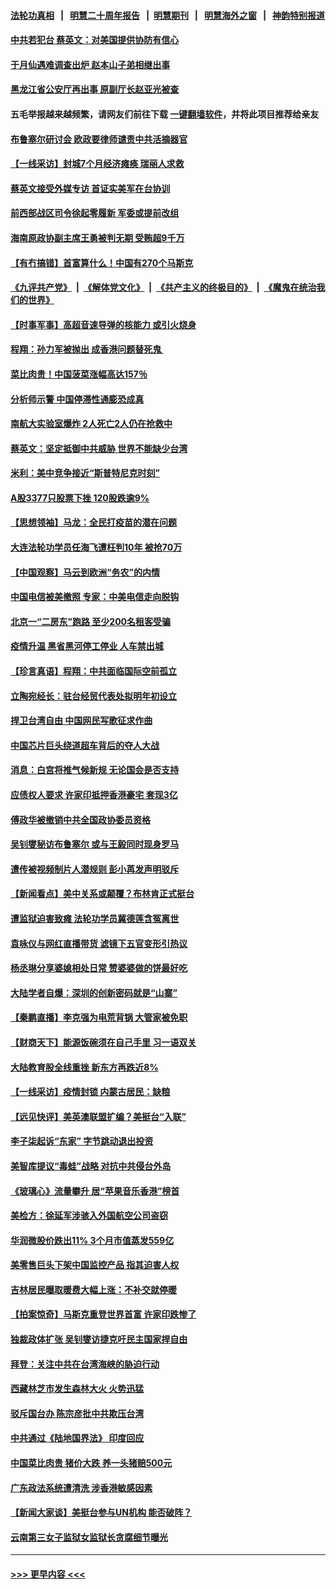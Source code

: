 #### [法轮功真相](https://github.com/gfw-breaker/truth/blob/master/README.md?t=0) &nbsp;&nbsp;|&nbsp;&nbsp; [明慧二十周年报告](https://github.com/gfw-breaker/mh-reports/blob/master/README.md?t=0) &nbsp;&nbsp;|&nbsp;&nbsp;[明慧期刊](https://github.com/gfw-breaker/mh-qikan) &nbsp;&nbsp;|&nbsp;&nbsp; [明慧海外之窗](https://github.com/gfw-breaker/mh-news/blob/master/README.md?t=0) &nbsp;&nbsp;|&nbsp;&nbsp; [神韵特别报道](https://github.com/gfw-breaker/mh-news/blob/master/shenyun.md?t=0)
#### [中共若犯台 蔡英文：对美国提供协防有信心](../pages/nsc413/n13336459.md?t=10290201) 
#### [于月仙遇难调查出炉 赵本山子弟相继出事](../pages/nsc413/n13336623.md?t=10290201) 
#### [黑龙江省公安厅再出事 原副厅长赵亚光被查](../pages/nsc413/n13336443.md?t=10290201) 
#### 五毛举报越来越频繁，请网友们前往下载 [一键翻墙软件](https://github.com/gfw-breaker/ssr-accounts)，并将此项目推荐给亲友
#### [布鲁塞尔研讨会 欧政要律师谴责中共活摘器官](../pages/nsc413/n13336488.md?t=10290201) 
#### [【一线采访】封城7个月经济瘫痪 瑞丽人求救](../pages/nsc413/n13336350.md?t=10290201) 
#### [蔡英文接受外媒专访 首证实美军在台协训](../pages/nsc413/n13336444.md?t=10290201) 
#### [前西部战区司令徐起零履新 军委或提前改组](../pages/nsc413/n13336409.md?t=10290201) 
#### [海南原政协副主席王勇被判无期 受贿超9千万](../pages/nsc413/n13335784.md?t=10290201) 
#### [【有冇搞错】首富算什么！中国有270个马斯克](../pages/nsc413/n13334355.md?t=10290201) 
#### [《九评共产党》](https://github.com/begood0513/9ping.md/blob/master/README.md) &nbsp;|&nbsp; [《解体党文化》](../../../../jtdwh.md/blob/master/README.md)  &nbsp;|&nbsp; [《共产主义的终极目的》](../../../../gczydzjmd.md/blob/master/README.md) &nbsp;|&nbsp; [《魔鬼在统治我们的世界》](../../../../mgztzwmdsj.md/blob/master/README.md) 
#### [【时事军事】高超音速导弹的核能力 或引火烧身](../pages/nsc413/n13334041.md?t=10290201) 
#### [程翔：孙力军被抛出 成香港问题替死鬼 ](../pages/nsc413/n13335448.md?t=10290201) 
#### [菜比肉贵！中国菠菜涨幅高达157％](../pages/nsc413/n13336127.md?t=10290201) 
#### [分析师示警  中国停滞性通膨恐成真](../pages/nsc413/n13336047.md?t=10290201) 
#### [南航大实验室爆炸 2人死亡2人仍在抢救中](../pages/nsc413/n13335750.md?t=10290201) 
#### [蔡英文：坚定抵御中共威胁 世界不能缺少台湾](../pages/nsc413/n13335496.md?t=10290201) 
#### [米利：美中竞争接近“斯普特尼克时刻”](../pages/nsc413/n13334071.md?t=10290201) 
#### [A股3377只股票下挫 120股跌逾9%](../pages/nsc413/n13335425.md?t=10290201) 
#### [【思想领袖】马龙：全民打疫苗的潜在问题](../pages/nsc413/n13320644.md?t=10290201) 
#### [大连法轮功学员任海飞遭枉判10年 被抢70万](../pages/nsc413/n13333905.md?t=10290201) 
#### [【中国观察】马云到欧洲“务农”的内情](../pages/nsc413/n13335587.md?t=10290201) 
#### [中国电信被美撤照 专家：中美电信走向脱钩](../pages/nsc413/n13335403.md?t=10290201) 
#### [北京一“二房东”跑路 至少200名租客受骗](../pages/nsc413/n13334804.md?t=10290201) 
#### [疫情升温 黑省黑河停工停业 人车禁出城](../pages/nsc413/n13335031.md?t=10290201) 
#### [【珍言真语】程翔：中共面临国际空前孤立](../pages/nsc413/n13334671.md?t=10290201) 
#### [立陶宛经长：驻台经贸代表处拟明年初设立](../pages/nsc413/n13335099.md?t=10290201) 
#### [捍卫台湾自由 中国网民写歌征求作曲](../pages/nsc413/n13334758.md?t=10290201) 
#### [中国芯片巨头绕道超车背后的夺人大战](../pages/nsc413/n13334786.md?t=10290201) 
#### [消息：白宫将推气候新规 无论国会是否支持](../pages/nsc413/n13334714.md?t=10290201) 
#### [应债权人要求 许家印抵押香港豪宅 套现3亿](../pages/nsc413/n13334764.md?t=10290201) 
#### [傅政华被撤销中共全国政协委员资格](../pages/nsc413/n13334723.md?t=10290201) 
#### [吴钊燮秘访布鲁塞尔 或与王毅同时现身罗马](../pages/nsc413/n13334407.md?t=10290201) 
#### [遭传被视频制片人潜规则 彭小苒发声明驳斥](../pages/nsc413/n13334544.md?t=10290201) 
#### [【新闻看点】美中关系或颠覆？布林肯正式挺台](../pages/nsc413/n13334447.md?t=10290201) 
#### [遭监狱迫害致瘫 法轮功学员冀德莲含冤离世](../pages/nsc413/n13333238.md?t=10290201) 
#### [袁咏仪与网红直播带货 滤镜下五官变形引热议](../pages/nsc413/n13334361.md?t=10290201) 
#### [杨丞琳分享婆媳相处日常 赞婆婆做的饼最好吃](../pages/nsc413/n13334159.md?t=10290201) 
#### [大陆学者自爆：深圳的创新密码就是“山寨”](../pages/nsc413/n13333887.md?t=10290201) 
#### [【秦鹏直播】李克强为电荒背锅 大管家被免职](../pages/nsc413/n13334476.md?t=10290201) 
#### [【财商天下】能源饭碗须在自己手里 习一语双关](../pages/nsc413/n13333891.md?t=10290201) 
#### [大陆教育股全线重挫 新东方再跌近8%](../pages/nsc413/n13334450.md?t=10290201) 
#### [【一线采访】疫情封锁 内蒙古居民：缺粮](../pages/nsc413/n13333746.md?t=10290201) 
#### [【远见快评】美英澳联盟扩编？美挺台“入联”](../pages/nsc413/n13334309.md?t=10290201) 
#### [李子柒起诉“东家” 字节跳动退出投资](../pages/nsc413/n13334383.md?t=10290201) 
#### [美智库提议“毒蛙”战略 对抗中共侵台外岛](../pages/nsc413/n13334353.md?t=10290201) 
#### [《玻璃心》流量攀升 居“苹果音乐香港”榜首](../pages/nsc413/n13334369.md?t=10290201) 
#### [美检方：徐延军涉骇入外国航空公司盗窃](../pages/nsc413/n13334091.md?t=10290201) 
#### [华润微股价跌出11% 3个月市值蒸发559亿](../pages/nsc413/n13334258.md?t=10290201) 
#### [美零售巨头下架中国监控产品 指其迫害人权](../pages/nsc413/n13333984.md?t=10290201) 
#### [吉林居民曝取暖费大幅上涨：不补交就停暖](../pages/nsc413/n13333731.md?t=10290201) 
#### [【拍案惊奇】马斯克重登世界首富 许家印跌惨了](../pages/nsc413/n13333907.md?t=10290201) 
#### [独裁政体扩张 吴钊燮访捷克吁民主国家捍自由](../pages/nsc413/n13333917.md?t=10290201) 
#### [拜登：关注中共在台湾海峡的胁迫行动](../pages/nsc413/n13333847.md?t=10290201) 
#### [西藏林芝市发生森林大火 火势迅猛](../pages/nsc413/n13333799.md?t=10290201) 
#### [驳斥国台办 陈宗彦批中共欺压台湾](../pages/nsc413/n13333145.md?t=10290201) 
#### [中共通过《陆地国界法》 印度回应](../pages/nsc413/n13333825.md?t=10290201) 
#### [中国菜比肉贵 猪价大跌 养一头猪赔500元](../pages/nsc413/n13332047.md?t=10290201) 
#### [广东政法系统遭清洗 涉香港敏感因素](../pages/nsc413/n13333723.md?t=10290201) 
#### [【新闻大家谈】美挺台参与UN机构 能否破阵？](../pages/nsc413/n13333519.md?t=10290201) 
#### [云南第三女子监狱女监狱长贪腐细节曝光](../pages/nsc413/n13333051.md?t=10290201) 

----
#### [ >>> 更早内容 <<< ](../indexes/nsc413-earlier.md)

